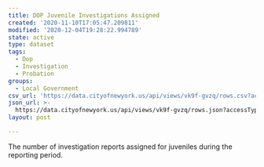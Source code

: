 ```yaml
---
title: DOP Juvenile Investigations Assigned
created: '2020-11-10T17:05:47.209811'
modified: '2020-12-04T19:28:22.994789'
state: active
type: dataset
tags:
  - Dop
  - Investigation
  - Probation
groups:
  - Local Government
csv_url: 'https://data.cityofnewyork.us/api/views/vk9f-gvzq/rows.csv?accessType=DOWNLOAD'
json_url: >-
  https://data.cityofnewyork.us/api/views/vk9f-gvzq/rows.json?accessType=DOWNLOAD
layout: post

---
```

The number of investigation reports assigned for juveniles during the reporting period.
